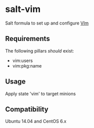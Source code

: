 salt-vim
========

Salt formula to set up and configure [VIm](http://www.vim.org/)

Requirements
------------
The following pillars *should* exist:
  * vim:users
  * vim:pkg:name

Usage
-----
Apply state 'vim' to target minions

Compatibility
-------------
Ubuntu 14.04 and CentOS 6.x
